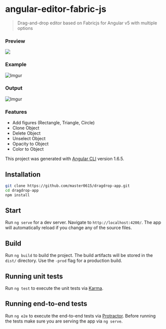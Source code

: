 # angular-editor-fabric-js

> Drag-and-drop editor based on Fabricjs for Angular v5 with multiple options

### Preview
![](https://s1.gifgif.io/0qQV2a.gif)
### Example
![Imgur](https://i.imgur.com/sQsL8G4.png)
### Output
![Imgur](https://i.imgur.com/hgTEb20.png)

### Features
* Add figures (Rectangle, Triangle, Circle)
* Clone Object
* Delete Object
* Unselect Object
* Opacity to Object
* Color to Object


This project was generated with [Angular CLI](https://github.com/angular/angular-cli) version 1.6.5.

## Installation

```bash
git clone https://github.com/master0615/dragdrop-app.git
cd dragdrop-app
npm install
```
## Start

Run `ng serve` for a dev server. Navigate to `http://localhost:4200/`. The app will automatically reload if you change any of the source files.

## Build

Run `ng build` to build the project. The build artifacts will be stored in the `dist/` directory. Use the `-prod` flag for a production build.

## Running unit tests

Run `ng test` to execute the unit tests via [Karma](https://karma-runner.github.io).

## Running end-to-end tests

Run `ng e2e` to execute the end-to-end tests via [Protractor](http://www.protractortest.org/).
Before running the tests make sure you are serving the app via `ng serve`.
